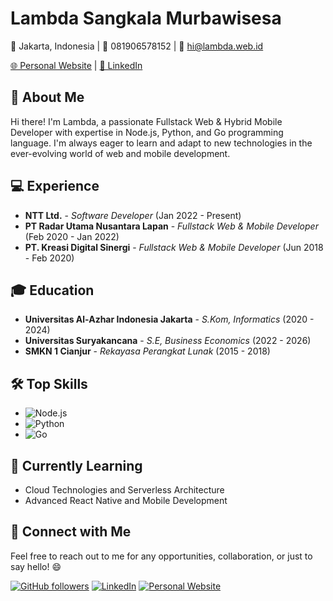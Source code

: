 # Lambda Sangkala Murbawisesa

📍 Jakarta, Indonesia | 📱 081906578152 | 📧 hi@lambda.web.id

[🌐 Personal Website](lambda.web.id) | [🔗 LinkedIn](www.linkedin.com/in/lambdasangkala)

## 👋 About Me

Hi there! I'm Lambda, a passionate Fullstack Web & Hybrid Mobile Developer with expertise in Node.js, Python, and Go programming language. I'm always eager to learn and adapt to new technologies in the ever-evolving world of web and mobile development.

## 💻 Experience

- **NTT Ltd.** - *Software Developer* (Jan 2022 - Present)
- **PT Radar Utama Nusantara Lapan** - *Fullstack Web & Mobile Developer* (Feb 2020 - Jan 2022)
- **PT. Kreasi Digital Sinergi** - *Fullstack Web & Mobile Developer* (Jun 2018 - Feb 2020)

## 🎓 Education

- **Universitas Al-Azhar Indonesia Jakarta** - *S.Kom, Informatics* (2020 - 2024)
- **Universitas Suryakancana** - *S.E, Business Economics* (2022 - 2026)
- **SMKN 1 Cianjur** - *Rekayasa Perangkat Lunak* (2015 - 2018)

## 🛠️ Top Skills

- ![Node.js](https://img.shields.io/badge/-Node.js-339933?style=flat&logo=node.js&logoColor=white)
- ![Python](https://img.shields.io/badge/-Python-3776AB?style=flat&logo=python&logoColor=white)
- ![Go](https://img.shields.io/badge/-Go-00ADD8?style=flat&logo=go&logoColor=white)

## 🌱 Currently Learning

- Cloud Technologies and Serverless Architecture
- Advanced React Native and Mobile Development

## 🤝 Connect with Me

Feel free to reach out to me for any opportunities, collaboration, or just to say hello! 😄

[![GitHub followers](https://img.shields.io/github/followers/juankair?label=Follow&style=social)](https://github.com/juankair)
[![LinkedIn](https://img.shields.io/badge/-LinkedIn-blue?style=flat&logo=linkedin&logoColor=white)](www.linkedin.com/in/lambdasangkala)
[![Personal Website](https://img.shields.io/badge/-Personal%20Website-blueviolet?style=flat)](lambda.web.id)
